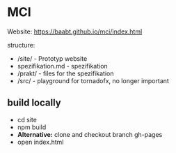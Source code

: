# MCI

Website: https://baabt.github.io/mci/index.html

structure: 
- /site/ - Prototyp website
- spezifikation.md - spezifikation
- /prakt/ - files for the spezifikation
- /src/ - playground for tornadofx, no longer important

## build locally 
- cd site
- npm build
- __Alternative:__ clone and checkout branch gh-pages
- open index.html
